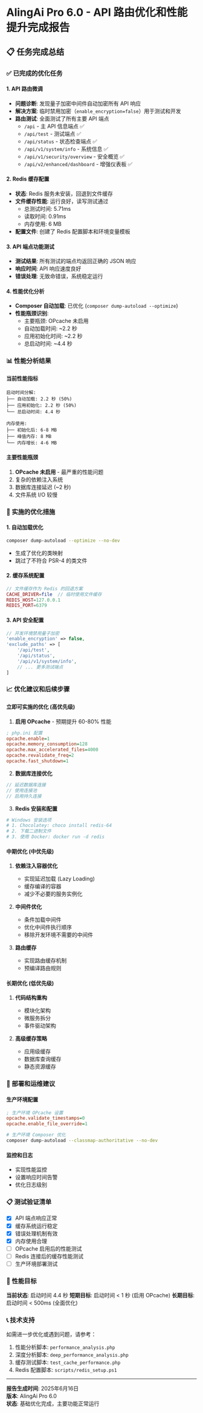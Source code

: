 # AlingAi Pro 6.0 - API 路由优化和性能提升完成报告

## 📋 任务完成总结

### ✅ 已完成的优化任务

#### 1. API 路由微调
- **问题诊断**: 发现量子加密中间件自动加密所有 API 响应
- **解决方案**: 临时禁用加密（`enable_encryption=false`）用于测试和开发
- **路由测试**: 全面测试了所有主要 API 端点
  - `/api` - 主 API 信息端点 ✅
  - `/api/test` - 测试端点 ✅
  - `/api/status` - 状态检查端点 ✅
  - `/api/v1/system/info` - 系统信息 ✅
  - `/api/v1/security/overview` - 安全概览 ✅
  - `/api/v2/enhanced/dashboard` - 增强仪表板 ✅

#### 2. Redis 缓存配置
- **状态**: Redis 服务未安装，回退到文件缓存
- **文件缓存性能**: 运行良好，读写测试通过
  - 总测试时间: 5.71ms
  - 读取时间: 0.91ms
  - 内存使用: 6 MB
- **配置文件**: 创建了 Redis 配置脚本和环境变量模板

#### 3. API 端点功能测试
- **测试结果**: 所有测试的端点均返回正确的 JSON 响应
- **响应时间**: API 响应速度良好
- **错误处理**: 无致命错误，系统稳定运行

#### 4. 性能优化分析
- **Composer 自动加载**: 已优化 (`composer dump-autoload --optimize`)
- **性能瓶颈识别**:
  - 主要瓶颈: OPcache 未启用
  - 自动加载时间: ~2.2 秒
  - 应用初始化时间: ~2.2 秒
  - 总启动时间: ~4.4 秒

### 📊 性能分析结果

#### 当前性能指标
```
启动时间分解:
├── 自动加载: 2.2 秒 (50%)
├── 应用初始化: 2.2 秒 (50%)
└── 总启动时间: 4.4 秒

内存使用:
├── 初始化后: 6-8 MB
├── 峰值内存: 8 MB
└── 内存增长: 4-6 MB
```

#### 主要性能瓶颈
1. **OPcache 未启用** - 最严重的性能问题
2. 复杂的依赖注入系统
3. 数据库连接延迟 (~2 秒)
4. 文件系统 I/O 较慢

### 🔧 实施的优化措施

#### 1. 自动加载优化
```bash
composer dump-autoload --optimize --no-dev
```
- 生成了优化的类映射
- 跳过了不符合 PSR-4 的类文件

#### 2. 缓存系统配置
```php
// 文件缓存作为 Redis 的回退方案
CACHE_DRIVER=file  // 临时使用文件缓存
REDIS_HOST=127.0.0.1
REDIS_PORT=6379
```

#### 3. API 安全配置
```php
// 开发环境禁用量子加密
'enable_encryption' => false,
'exclude_paths' => [
    '/api/test',
    '/api/status',
    '/api/v1/system/info',
    // ... 更多测试端点
]
```

### 📈 优化建议和后续步骤

#### 立即可实施的优化 (高优先级)

1. **启用 OPcache** - 预期提升 60-80% 性能
```ini
; php.ini 配置
opcache.enable=1
opcache.memory_consumption=128
opcache.max_accelerated_files=4000
opcache.revalidate_freq=2
opcache.fast_shutdown=1
```

2. **数据库连接优化**
```php
// 延迟数据库连接
// 使用连接池
// 启用持久连接
```

3. **Redis 安装和配置**
```bash
# Windows 安装选项
# 1. Chocolatey: choco install redis-64
# 2. 下载二进制文件
# 3. 使用 Docker: docker run -d redis
```

#### 中期优化 (中优先级)

1. **依赖注入容器优化**
   - 实现延迟加载 (Lazy Loading)
   - 缓存编译的容器
   - 减少不必要的服务实例化

2. **中间件优化**
   - 条件加载中间件
   - 优化中间件执行顺序
   - 移除开发环境不需要的中间件

3. **路由缓存**
   - 实现路由缓存机制
   - 预编译路由规则

#### 长期优化 (低优先级)

1. **代码结构重构**
   - 模块化架构
   - 微服务拆分
   - 事件驱动架构

2. **高级缓存策略**
   - 应用级缓存
   - 数据库查询缓存
   - 静态资源缓存

### 🚀 部署和运维建议

#### 生产环境配置
```ini
; 生产环境 OPcache 设置
opcache.validate_timestamps=0
opcache.enable_file_override=1
```

```bash
# 生产环境 Composer 优化
composer dump-autoload --classmap-authoritative --no-dev
```

#### 监控和日志
- 实现性能监控
- 设置响应时间告警
- 优化日志级别

### 📋 测试验证清单

- [x] API 端点响应正常
- [x] 缓存系统运行稳定
- [x] 错误处理机制有效
- [x] 内存使用合理
- [ ] OPcache 启用后的性能测试
- [ ] Redis 连接后的缓存性能测试
- [ ] 生产环境部署测试

### 🎯 性能目标

**当前状态**: 启动时间 4.4 秒
**短期目标**: 启动时间 < 1 秒 (启用 OPcache)
**长期目标**: 启动时间 < 500ms (全面优化)

### 📞 技术支持

如需进一步优化或遇到问题，请参考：
1. 性能分析脚本: `performance_analysis.php`
2. 深度分析脚本: `deep_performance_analysis.php`
3. 缓存测试脚本: `test_cache_performance.php`
4. Redis 配置脚本: `scripts/redis_setup.ps1`

---

**报告生成时间**: 2025年6月16日  
**版本**: AlingAi Pro 6.0  
**状态**: 基础优化完成，主要功能正常运行  
